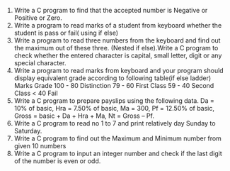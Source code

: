 1. Write a C program to find that the accepted number is
Negative or Positive or Zero.
2. Write a program to read marks of a student from keyboard
whether the student is pass or fail( using if else)
3. Write a program to read three numbers from the keyboard
and find out the maximum out of these three. (Nested if
else).Write a C program to check whether the entered
character is capital, small letter, digit or any special
character.
4. Write a program to read marks from keyboard and your
program should display equivalent grade according to
following table(if else ladder)
Marks Grade
100 - 80 Distinction
79 - 60 First Class
59 - 40 Second Class
< 40 Fail
5. Write a C program to prepare payslips using the following
data. Da = 10% of basic, Hra = 7.50% of basic, Ma = 300,
Pf = 12.50% of basic, Gross = basic + Da + Hra + Ma, Nt =
Gross – Pf.
6. Write a C program to read no 1 to 7 and print relatively day
Sunday to Saturday.
7. Write a C program to find out the Maximum and Minimum
number from given 10 numbers
8. Write a C program to input an integer number and check if
the last digit of the number is even or odd.

